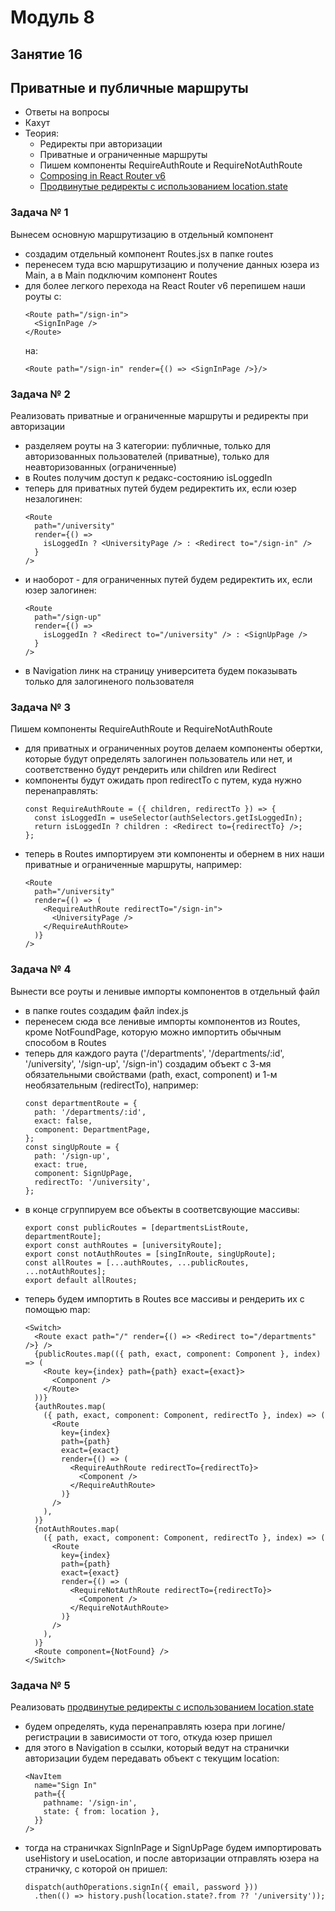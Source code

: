 # Модуль 8

## Занятие 16

## Приватные и публичные маршруты

- Ответы на вопросы
- Кахут
- Теория:
  - Редиректы при авторизации
  - Приватные и ограниченные маршруты
  - Пишем компоненты RequireAuthRoute и RequireNotAuthRoute
  - [Composing <Route> in React Router v6](https://gist.github.com/mjackson/d54b40a094277b7afdd6b81f51a0393f)
  - [Продвинутые редиректы с использованием location.state](https://fatmali.medium.com/use-context-and-custom-hooks-to-share-user-state-across-your-react-app-ad7476baaf32)

### Задача № 1

Вынесем основную маршрутизацию в отдельный компонент

- создадим отдельный компонент Routes.jsx в папке routes
- перенесем туда всю маршрутизацию и получение данных юзера из Main, а в Main
  подключим компонент Routes
- для более легкого перехода на React Router v6 перепишем наши роуты с:
  ```
  <Route path="/sign-in">
    <SignInPage />
  </Route>
  ```
  на:
  ```
  <Route path="/sign-in" render={() => <SignInPage />}/>
  ```

### Задача № 2

Реализовать приватные и ограниченные маршруты и редиректы при авторизации

- разделяем роуты на 3 категории: публичные, только для авторизованных
  пользователей (приватные), только для неавторизованных (ограниченные)
- в Routes получим доступ к редакс-состоянию isLoggedIn
- теперь для приватных путей будем редиректить их, если юзер незалогинен:
  ```
  <Route
    path="/university"
    render={() =>
      isLoggedIn ? <UniversityPage /> : <Redirect to="/sign-in" />
    }
  />
  ```
- и наоборот - для ограниченных путей будем редиректить их, если юзер залогинен:
  ```
  <Route
    path="/sign-up"
    render={() =>
      isLoggedIn ? <Redirect to="/university" /> : <SignUpPage />
    }
  />
  ```
- в Navigation линк на страницу университета будем показывать только для
  залогиненого пользователя

### Задача № 3

Пишем компоненты RequireAuthRoute и RequireNotAuthRoute

- для приватных и ограниченных роутов делаем компоненты обертки, которые будут
  определять залогинен пользователь или нет, и соответственно будут рендерить
  или children или Redirect
- компоненты будут ожидать проп redirectTo с путем, куда нужно перенаправлять:
  ```
  const RequireAuthRoute = ({ children, redirectTo }) => {
    const isLoggedIn = useSelector(authSelectors.getIsLoggedIn);
    return isLoggedIn ? children : <Redirect to={redirectTo} />;
  };
  ```
- теперь в Routes импортируем эти компоненты и обернем в них наши приватные и
  ограниченные маршруты, например:
  ```
  <Route
    path="/university"
    render={() => (
      <RequireAuthRoute redirectTo="/sign-in">
        <UniversityPage />
      </RequireAuthRoute>
    )}
  />
  ```

### Задача № 4

Вынести все роуты и ленивые импорты компонентов в отдельный файл

- в папке routes создадим файл index.js
- перенесем сюда все ленивые импорты компонентов из Routes, кроме NotFoundPage,
  которую можно импортить обычным способом в Routes
- теперь для каждого раута ('/departments', '/departments/:id', '/university',
  '/sign-up', '/sign-in') создадим объект с 3-мя обязательными свойствами (path,
  exact, component) и 1-м необязательным (redirectTo), например:
  ```
  const departmentRoute = {
    path: '/departments/:id',
    exact: false,
    component: DepartmentPage,
  };
  const singUpRoute = {
    path: '/sign-up',
    exact: true,
    component: SignUpPage,
    redirectTo: '/university',
  };
  ```
- в конце сгруппируем все объекты в соответсвующие массивы:
  ```
  export const publicRoutes = [departmentsListRoute, departmentRoute];
  export const authRoutes = [universityRoute];
  export const notAuthRoutes = [singInRoute, singUpRoute];
  const allRoutes = [...authRoutes, ...publicRoutes, ...notAuthRoutes];
  export default allRoutes;
  ```
- теперь будем импортить в Routes все массивы и рендерить их с помощью map:
  ```
  <Switch>
    <Route exact path="/" render={() => <Redirect to="/departments" />} />
    {publicRoutes.map(({ path, exact, component: Component }, index) => (
      <Route key={index} path={path} exact={exact}>
        <Component />
      </Route>
    ))}
    {authRoutes.map(
      ({ path, exact, component: Component, redirectTo }, index) => (
        <Route
          key={index}
          path={path}
          exact={exact}
          render={() => (
            <RequireAuthRoute redirectTo={redirectTo}>
              <Component />
            </RequireAuthRoute>
          )}
        />
      ),
    )}
    {notAuthRoutes.map(
      ({ path, exact, component: Component, redirectTo }, index) => (
        <Route
          key={index}
          path={path}
          exact={exact}
          render={() => (
            <RequireNotAuthRoute redirectTo={redirectTo}>
              <Component />
            </RequireNotAuthRoute>
          )}
        />
      ),
    )}
    <Route component={NotFound} />
  </Switch>
  ```

### Задача № 5

Реализовать
[продвинутые редиректы с использованием location.state](https://fatmali.medium.com/use-context-and-custom-hooks-to-share-user-state-across-your-react-app-ad7476baaf32)

- будем определять, куда перенаправлять юзера при логине/регистрации в
  зависимости от того, откуда юзер пришел
- для этого в Navigation в ссылки, который ведут на странички авторизации будем
  передавать объект с текущим location:
  ```
  <NavItem
    name="Sign In"
    path={{
      pathname: '/sign-in',
      state: { from: location },
    }}
  />
  ```
- тогда на страничках SignInPage и SignUpPage будем импортировать useHistory и
  useLocation, и после авторизации отправлять юзера на страничку, с которой он
  пришел:
  ```
  dispatch(authOperations.signIn({ email, password }))
    .then(() => history.push(location.state?.from ?? '/university'));
  ```

